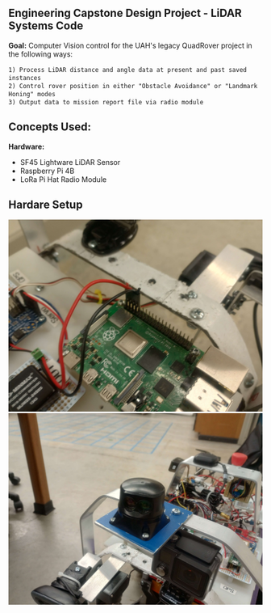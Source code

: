## Engineering Capstone Design Project - LiDAR Systems Code

**Goal:** 
Computer Vision control for the UAH's legacy QuadRover project in the following ways:

    1) Process LiDAR distance and angle data at present and past saved instances
    2) Control rover position in either "Obstacle Avoidance" or "Landmark Honing" modes
    3) Output data to mission report file via radio module
  
**Concepts Used:** 
- 

  
**Hardware:**
- SF45 Lightware LiDAR Sensor
- Raspberry Pi 4B
- LoRa Pi Hat Radio Module




## Hardare Setup
![rasPi](./utils/images/rasPi.jpg)
![lidar](./utils/images/lidar.jpg)
